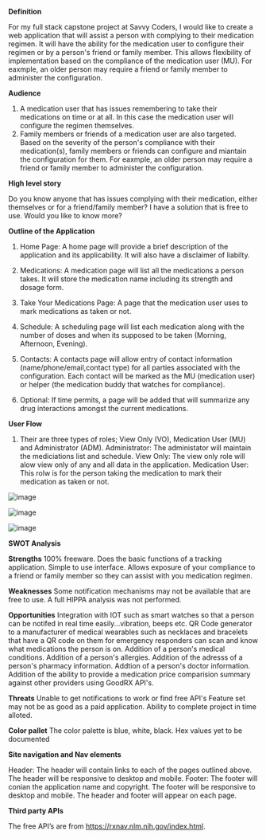 **Definition**  

For my full stack capstone project at Savvy Coders, I would like to create a web application that will assist a person with complying to their medication regimen.
It will have the ability for the medication user to configure their regimen or by a person's friend or family member.  This allows flexibility of implementation based on the 
compliance of the medication user (MU).  For eaxmple, an older person may require a friend or family member to administer the configuration.

**Audience**
1. A medication user that has issues remembering to take their medications on time or at all. In this case the medication user will configure the regimen themselves.
2. Family members or friends of a medication user are also targeted. Based on the severity of the person's compliance with their medication(s), family members or friends can configure and miantain the configuration for them.  For eaxmple, an older person may require a friend or family member to administer the configuration.

**High level story**

Do you know anyone that has issues complying with their medication, either themselves or for a friend/family member? I have a solution that is free to use. Would you like to know more?

**Outline of the Application**
1. Home Page:
A home page will provide a brief description of the application and its applicability.  It will also have a disclaimer of liabilty.

2. Medications:
A medication page will list all the medications a person takes.  It will store the medication name including its strength and dosage form.

3. Take Your Medications Page:
A page that the medication user uses to mark medications as taken or not.

5. Schedule:
A scheduling page will list each medication along with the number of doses and when its supposed to be taken (Morning, Afternoon, Evening).

4. Contacts:
A contacts page will allow entry of contact information (name/phone/email,contact type) for all parties associated with the configuration.  Each contact will be marked as the MU (medication user) or helper (the medication buddy that watches for compliance). 

5. Optional:
If time permits, a page will be added that will summarize any drug interactions amongst the current medications.

**User Flow**
1. Their are three types of roles; View Only (VO), Medication User (MU) and Administrator (ADM).
     Administrator:  The administator will maintain the mediciations list and schedule.
     View Only:  The view only role will alow view only of any and all data in the application.
     Medication User:  This rolw is for the person taking the medication to mark their medication as taken or not.

![image](https://user-images.githubusercontent.com/38501742/131371984-537d2139-34bf-47c1-adf2-7ba923f506a6.png)

![image](https://user-images.githubusercontent.com/38501742/131372095-f396b65b-6a9a-4f3f-8943-20f7ec71d92e.png)

![image](https://user-images.githubusercontent.com/38501742/131372168-e9009452-8b85-43d2-8212-039be19deedf.png)
 
**SWOT Analysis**

**Strengths**
100% freeware.
Does the basic functions of a tracking application.
Simple to use interface.
Allows exposure of your compliance to a friend or family member so they can assist with you medication regimen.

**Weaknesses**
Some notification mechanisms may not be available that are free to use.
A full HIPPA analysis was not performed.


**Opportunities**
Integration with IOT such as smart watches so that a person can be notifed in real time easily...vibration, beeps etc.
QR Code generator to a manufacturer of medical wearables such as necklaces and bracelets that have a QR code on them for emergency responders can scan and know what medications the person is on.
Addition of a person's medical conditions.
Addition of a person's allergies.
Addition of the adresss of a person's pharmacy information.
Addtion of a person's doctor information.
Addition of the ability to provide a medication price comparision summary against other providers using GoodRX API's. 

**Threats**
Unable to get notifications to work or find free API's
Feature set may not be as good as a paid application.
Ability to complete project in time alloted.

**Color pallet**
The color palette is blue, white, black. Hex values yet to be documented

**Site navigation and Nav elements**  

Header:
  The header will contain links to each of the pages outlined above. The header will be responsive to desktop and mobile.
Footer:
   The footer will conian the application name and copyright. The footer will be responsive to desktop and mobile.
The header and footer will appear on each page.

**Third party APIs**

The free API’s are from https://rxnav.nlm.nih.gov/index.html.

